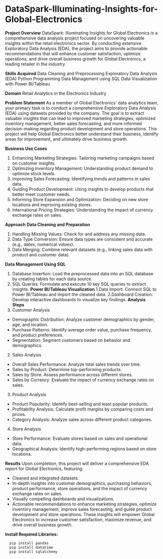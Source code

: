 # DataSpark-Illuminating-Insights-for-Global-Electronics

**Project Overview**
DataSpark: Illuminating Insights for Global Electronics is a comprehensive data analysis project focused on uncovering valuable insights within the retail electronics sector. By conducting extensive Exploratory Data Analysis (EDA), the project aims to provide actionable recommendations that will enhance customer satisfaction, optimize operations, and drive overall business growth for Global Electronics, a leading retailer in the industry.

**Skills Acquired**
Data Cleaning and Preprocessing
Exploratory Data Analysis (EDA)
Python Programming
Data Management using SQL
Data Visualization with Power BI/Tableau

**Domain**
Retail Analytics in the Electronics Industry

**Problem Statement**
As a member of Global Electronics' data analytics team, your primary task is to conduct a comprehensive Exploratory Data Analysis (EDA) using datasets provided by the company. The goal is to extract valuable insights that can lead to improved marketing strategies, optimized inventory management, better sales forecasting, and more informed decision-making regarding product development and store operations. This project will help Global Electronics better understand their business, identify areas for improvement, and ultimately drive business growth.

**Business Use Cases**
1. Enhancing Marketing Strategies: Tailoring marketing campaigns based on customer insights.
2. Optimizing Inventory Management: Understanding product demand to optimize stock levels.
3. Improving Sales Forecasting: Identifying trends and patterns in sales data.
4. Guiding Product Development: Using insights to develop products that better meet customer needs.
5. Informing Store Expansion and Optimization: Deciding on new store locations and improving existing stores.
6. International Pricing Strategies: Understanding the impact of currency exchange rates on sales.

**Approach**
 **Data Cleaning and Preparation**
1. Handling Missing Values: Check for and address any missing data.
2. Data Type Conversion: Ensure data types are consistent and accurate (e.g., dates, numerical values).
3. Data Merging: Combine relevant datasets (e.g., linking sales data with product and customer data).
 
 **Data Management Using SQL**
1. Database Insertion: Load the preprocessed data into an SQL database by creating tables for each data source.
2. SQL Queries: Formulate and execute 10 key SQL queries to extract insights.
 **Power BI/Tableau Visualization**
1.Data Import: Connect SQL to Power BI/Tableau and import the cleaned data.
2.Dashboard Creation: Develop interactive dashboards to visualize key findings.
**Analysis Steps**
1. Customer Analysis
- Demographic Distribution: Analyze customer demographics by gender, age, and location.
- Purchase Patterns: Identify average order value, purchase frequency, and product preferences.
- Segmentation: Segment customers based on behavior and demographics.
2. Sales Analysis
- Overall Sales Performance: Analyze total sales trends over time.
- Sales by Product: Determine top-performing products.
- Sales by Store: Assess performance across different stores.
- Sales by Currency: Evaluate the impact of currency exchange rates on sales.
3. Product Analysis
- Product Popularity: Identify best-selling and least popular products.
- Profitability Analysis: Calculate profit margins by comparing costs and prices.
- Category Analysis: Analyze sales across different product categories.
4. Store Analysis
- Store Performance: Evaluate stores based on sales and operational data.
- Geographical Analysis: Identify high-performing regions based on store locations.

**Results**
  Upon completion, this project will deliver a comprehensive EDA report for Global Electronics, featuring:
- Cleaned and integrated datasets.
- In-depth insights into customer demographics, purchasing behaviors, product performance, store operations, and the impact of currency exchange rates on sales.
- Visually compelling dashboards and visualizations.
- Actionable recommendations to enhance marketing strategies, optimize inventory management, improve sales forecasting, and guide product development and store operations.
These insights will empower Global Electronics to increase customer satisfaction, maximize revenue, and drive overall business growth.

**Install Required Libraries:**

      pip install pandas
      pip install datatime
      pip install sqlalchemy 
      
      
